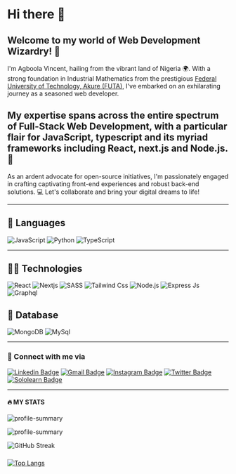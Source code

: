 # Hi there 👋

## Welcome to my world of Web Development Wizardry! 🌟 

I'm Agboola Vincent, hailing from the vibrant land of Nigeria 🌍. With a strong foundation in Industrial Mathematics from the prestigious [Federal University of Technology, Akure (FUTA)](https://www.futa.edu.ng/), I've embarked on an exhilarating journey as a seasoned web developer.

## My expertise spans across the entire spectrum of Full-Stack Web Development, with a particular flair for JavaScript, typescript and its myriad frameworks including React, next.js and Node.js. 🚀

As an ardent advocate for open-source initiatives, I'm passionately engaged in crafting captivating front-end experiences and robust back-end solutions. 💻 Let's collaborate and bring your digital dreams to life!

---

## 🔩 Languages

![JavaScript](https://img.shields.io/badge/-JavaScript-000?&logo=JavaScript)
![Python](https://img.shields.io/badge/-Python-000?&logo=Python)
![TypeScript](https://img.shields.io/badge/-TypeScript-000?&logo=TypeScript)

---

## 👩‍💻 Technologies

![React](https://img.shields.io/badge/React-20232A?style=for-the-badge&logo=react&logoColor=61DAFB)
![Nextjs](https://img.shields.io/badge/next.js-000000?style=for-the-badge&logo=nextdotjs&logoColor=white)
![SASS](https://img.shields.io/badge/SASS-hotpink.svg?style=for-the-badge&logo=SASS&logoColor=white)
![Tailwind Css](https://img.shields.io/badge/Tailwind_CSS-38B2AC?style=for-the-badge&logo=tailwind-css&logoColor=white)
![Node.js](https://img.shields.io/badge/Node.js-339933?style=for-the-badge&logo=nodedotjs&logoColor=white)
![Express Js](https://img.shields.io/badge/Express.js-000000?style=for-the-badge&logo=express&logoColor=white)
![Graphql](https://img.shields.io/badge/Graphql-fea3b3?style=for-the-badge&logo=graphql&logoColor=white)

## 🏪 Database

![MongoDB](https://img.shields.io/badge/MongoDB-4EA94B?style=for-the-badge&logo=mongodb&logoColor=white)
![MySql](https://img.shields.io/badge/MySQL-005C84?style=for-the-badge&logo=mysql&logoColor=white)

---

### 📲 Connect with me via

[![Linkedin Badge](https://img.shields.io/badge/LinkedIn-0077B5?style=for-the-badge&logo=linkedin&logoColor=white)](https://www.linkedin.com/in/agboola-vincent)
[![Gmail Badge](https://img.shields.io/badge/-Gmail-c14438?style=for-the-badge&logo=Gmail&logoColor=white&link=mailto:agboolavin65@gmail.com)](mailto:agboolavin65@gmail.com)
[![Instagram Badge](https://img.shields.io/badge/Instagram-E4405F?style=for-the-badge&logo=instagram&logoColor=white)](https://www.instagram.com/accounts/login/?next=/vincentolamide/)
[![Twitter Badge](https://img.shields.io/badge/Twitter-1DA1F2?style=for-the-badge&logo=twitter&logoColor=white)](https://twitter.com/VinnieOlamide)
[![Sololearn Badge](https://img.shields.io/badge/-Sololearn-3a464b?style=for-the-badge&logo=Sololearn&logoColor=white)](https://www.sololearn.com/Profile/18372840/?ref=app)

---

#### 🔥 MY STATS

![profile-summary](https://github-readme-stats.vercel.app/api?username=vinnie-tec&hide_title=true&hide_border=true&show_icons=true&include_all_commits=true&count_private=true&line_height=21&text_color=1eb2c5&icon_color=035927&bg_color=1,051005,051005,051005,051005&theme=blue-green)

![profile-summary](https://github-profile-summary-cards.vercel.app/api/cards/profile-details?username=vinnie-tec&theme=vue)

![GitHub Streak](https://github-readme-streak-stats.herokuapp.com/?user=vinnie-tec&theme=blue-green)

##### 

[![Top Langs](https://github-readme-stats.vercel.app/api/top-langs/?username=vinnie-tec&hide=css,html&langs_count=8)](https://github.com/vinnie-tec/github-readme-stats)

